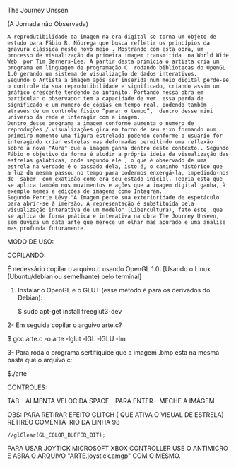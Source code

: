 The Journey Unssen

 (A Jornada não Observada)

	A reprodutibilidade da imagem na era digital se torna um objeto de estudo para Fábio R. Nóbrega que busca refletir os princípios da gravura clássica neste novo meio . Mostrando com esta obra, um  processo de visualização da primeira imagem transmitida  na World Wide Web  por Tim Berners-Lee. A partir desta primícia o artista cria um programa em linguagem de programação C  rodando bibliotecas do OpenGL 1.0 gerando um sistema de visualização de dados interativos. 
	Segundo o Artista a imagem após ser inserida num meio digital perde-se o controle da sua reprodutibilidade e significado, criando assim um gráfico crescente tendendo ao infinito. Portando nessa obra em particular o observador tem a capacidade de ver  essa perda de significado e um numero de cópias em tempo real, podendo também através de um controle físico “parar o tempo”,  dentro desse mini universo da rede e interagir com a imagem. 
	Dentro desse programa a imagem conforme aumenta o numero de reproduções / visualizações gira em torno de seu eixo formando num primeiro momento uma figura estrelada podendo conforme o usuário for interagindo criar estrelas mas deformadas permitindo uma reflexão  sobre a nova "Aura" que a imagem ganha dentro deste contexto.. Segundo Fábio o objetivo da forma é aludir a própria ideia da visualização das estrelas galáticas, onde segundo ele , o que é observado de uma estrela na verdade é o passado dela, isto é, o caminho histórico que  a luz da mesma passou no tempo para podermos enxergá-la, impedindo-nos de  saber  com exatidão como era seu estado inicial. Teoria esta que se aplica também nos movimentos e ações que a imagem digital ganha, à exemplo memes e edições de imagens como Intagram.
	Segundo Perrie Lévy "A Imagem perde sua exterioridade de espetáculo para abrir-se à imersão. A representação é substituída pela visualização interativa de um modelo" (Cibercultura), fato este, que se aplica de forma prática e interativa na obra The Journey Unseen, sem duvida um data arte que merece um olhar mas apurado e uma analise mas profunda futuramente. 

MODO DE USO: 

COPILANDO: 

É necessário copilar o arquivo.c usando OpenGL 1.0: 
[Usando o Linux (Ubuntu/debian ou semelhante) pelo terminal]

1. Instalar o OpenGL e o GLUT (esse método é para os derivados do Debian): 

   $ sudo apt-get install freeglut3-dev 
 
2- Em seguida copilar o arguivo arte.c? 
 
  $ gcc arte.c -o arte -lglut -lGL -lGLU -lm 
 
3- Para roda o programa sertifiquice que a imagem .bmp esta na mesma pasta que o arquivo.c:
 
  $./arte 

CONTROLES: 
 
 TAB - ALMENTA VELOCIDA 
 SPACE - PARA 
 ENTER - MECHE A IMAGEM 
 
 OBS: 
  PARA RETIRAR EFEITO GLITCH ( QUE ATIVA O VISUAL DE ESTRELA) RETIREO COMENTÁ
  RIO DA LINHA 98 
  
    //glClear(GL_COLOR_BUFFER_BIT); 
    
    
  PARA USAR JOYTICK MICROSOFT XBOX CONTROLLER  USE O ANTIMICRO E ABRA O ARQUIVO "ARTE.joystick.amgp" COM O MESMO. 
 

